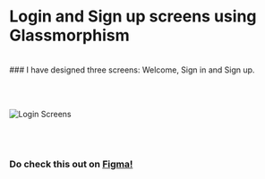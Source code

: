 # Login and Sign up screens using Glassmorphism
<br/>
### I have designed three screens: Welcome, Sign in and Sign up.

<br/><br/>

![Login Screens](https://user-images.githubusercontent.com/56426767/143457619-f5c6ae1a-0193-4563-97c4-70893e134686.png)

<br/><br/>

### Do check this out on <a href="https://www.figma.com/community/file/1045705695725169464">Figma!</a>
